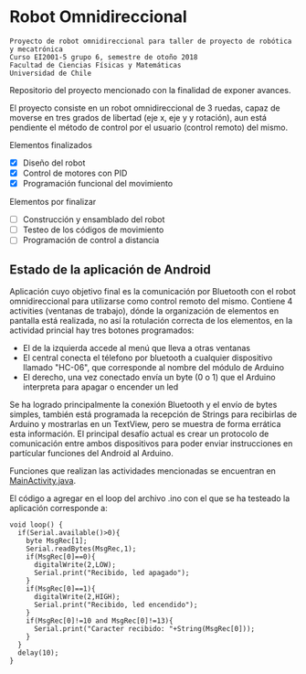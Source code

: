 # Robot Omnidireccional
```
Proyecto de robot omnidireccional para taller de proyecto de robótica y mecatrónica
Curso EI2001-5 grupo 6, semestre de otoño 2018
Facultad de Ciencias Físicas y Matemáticas
Universidad de Chile
```
Repositorio del proyecto mencionado con la finalidad de exponer avances.

El proyecto consiste en un robot omnidireccional de 3 ruedas, capaz de moverse en tres grados de libertad (eje x, eje y y rotación),
aun está pendiente el método de control por el usuario (control remoto) del mismo.

Elementos finalizados
- [x] Diseño del robot
- [x] Control de motores con PID
- [x] Programación funcional del movimiento

Elementos por finalizar
- [ ] Construcción y ensamblado del robot
- [ ] Testeo de los códigos de movimiento
- [ ] Programación de control a distancia

## Estado de la aplicación de Android

Aplicación cuyo objetivo final es la comunicación por Bluetooth con el robot omnidireccional para utilizarse como control remoto del mismo.
Contiene 4 activities (ventanas de trabajo), dónde la organización de elementos en pantalla está realizada, no así la rotulación correcta de los elementos, en la actividad princial hay tres botones programados:
- El de la izquierda accede al menú que lleva a otras ventanas
- El central conecta el télefono por bluetooth a cualquier dispositivo llamado "HC-06", que corresponde al nombre del módulo de Arduino
- El derecho, una vez conectado envía un byte (0 o 1) que el Arduino interpreta para apagar o encender un led

Se ha logrado principalmente la conexión Bluetooth y el envío de bytes simples, también está programada la recepción de Strings para recibirlas de Arduino y mostrarlas en un TextView, pero se muestra de forma errática esta información. El principal desafío actual es crear un protocolo de comunicación entre ambos dispositivos para poder enviar instrucciones en partícular funciones del Android al Arduino.

Funciones que realizan las actividades mencionadas se encuentran en [MainActivity.java](https://github.com/Camilormz/Robot_Omnidireccional/blob/master/ControlAndroid/app/src/main/java/cl/uchile/ing/controlomnidireccional/MainActivity.java).

El código a agregar en el loop del archivo .ino con el que se ha testeado la aplicación corresponde a:
```
void loop() {
  if(Serial.available()>0){
    byte MsgRec[1];
    Serial.readBytes(MsgRec,1);
    if(MsgRec[0]==0){
      digitalWrite(2,LOW);
      Serial.print("Recibido, led apagado");
    }
    if(MsgRec[0]==1){
      digitalWrite(2,HIGH);
      Serial.print("Recibido, led encendido");
    }
    if(MsgRec[0]!=10 and MsgRec[0]!=13){ 
      Serial.print("Caracter recibido: "+String(MsgRec[0]));
    }
  }
  delay(10);
}
```
